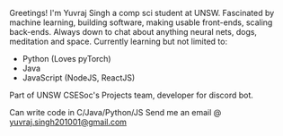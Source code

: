 Greetings! I'm Yuvraj Singh a comp sci student at UNSW.
Fascinated by machine learning, building software, making usable front-ends, scaling back-ends.
Always down to chat about anything neural nets, dogs, meditation and space.
Currently learning but not limited to:
  - Python (Loves pyTorch)
  - Java
  - JavaScript (NodeJS, ReactJS)

Part of UNSW CSESoc's Projects team, developer for discord bot.

Can write code in C/Java/Python/JS 
Send me an email @ yuvraj.singh201001@gmail.com

<!---
yuvrajsingh2/yuvrajsingh2 is a ✨ special ✨ repository because its `README.md` (this file) appears on your GitHub profile.
You can click the Preview link to take a look at your changes.
--->
